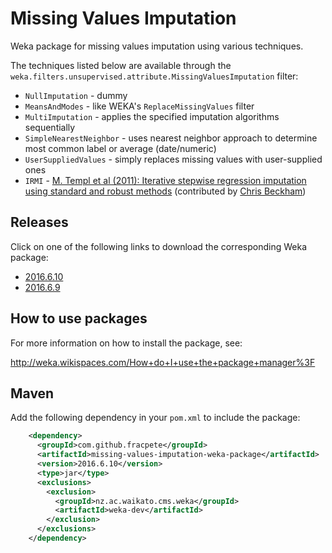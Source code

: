 Missing Values Imputation
=========================

Weka package for missing values imputation using various techniques.

The techniques listed below are available through the 
`weka.filters.unsupervised.attribute.MissingValuesImputation` filter: 

* `NullImputation` - dummy
* `MeansAndModes` - like WEKA's `ReplaceMissingValues` filter
* `MultiImputation` - applies the specified imputation algorithms sequentially
* `SimpleNearestNeighbor` - uses nearest neighbor approach to determine most 
   common label or average (date/numeric)
* `UserSuppliedValues` - simply replaces missing values with user-supplied ones
* `IRMI` - [M. Templ et al (2011): Iterative stepwise regression imputation 
   using standard and robust methods](http://www.statistik.tuwien.ac.at/public/filz/papers/CSDA11TKF.pdf)
   (contributed by [Chris Beckham](https://github.com/christopher-beckham/weka-fimi))


Releases
--------

Click on one of the following links to download the corresponding Weka package:

* [2016.6.10](https://github.com/fracpete/missing-values-imputation-weka-package/releases/download/v2016.6.10/missing-values-imputation-2016.6.10.zip)
* [2016.6.9](https://github.com/fracpete/missing-values-imputation-weka-package/releases/download/v2016.6.9/missing-values-imputation-2016.6.9.zip)


How to use packages
-------------------

For more information on how to install the package, see:

http://weka.wikispaces.com/How+do+I+use+the+package+manager%3F


Maven
-----

Add the following dependency in your `pom.xml` to include the package:

```xml
    <dependency>
      <groupId>com.github.fracpete</groupId>
      <artifactId>missing-values-imputation-weka-package</artifactId>
      <version>2016.6.10</version>
      <type>jar</type>
      <exclusions>
        <exclusion>
          <groupId>nz.ac.waikato.cms.weka</groupId>
          <artifactId>weka-dev</artifactId>
        </exclusion>
      </exclusions>
    </dependency>
```

